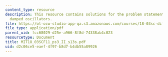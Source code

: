 ```yaml
---
content_type: resource
description: This resource contains solutions for the problem statements related to
  damped oscillators.
file: https://ol-ocw-studio-app-qa.s3.amazonaws.com/courses/18-03sc-differential-equations-fall-2011/d2c06ce5eaef4f97b8d7b4db55a89926_MIT18_03SCF11_ps3_II_s13s.pdf
file_type: application/pdf
parent_uid: fcc68029-d25e-a966-8f8d-74338ab4c023
resourcetype: Document
title: MIT18_03SCF11_ps3_II_s13s.pdf
uid: d2c06ce5-eaef-4f97-b8d7-b4db55a89926
---
```

